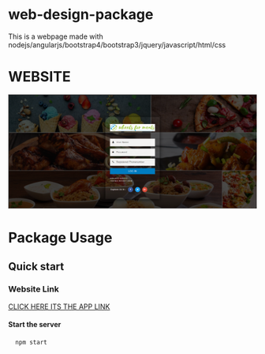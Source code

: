 # web-design-package
This is a webpage made with nodejs/angularjs/bootstrap4/bootstrap3/jquery/javascript/html/css

<h1>WEBSITE</h1>

![gitlogo](login.PNG)

# Package Usage

## Quick start

### Website Link
<a href="https://foodordering-sanjay.herokuapp.com/">CLICK HERE ITS THE APP LINK</a>

#### Start the server
      npm start
